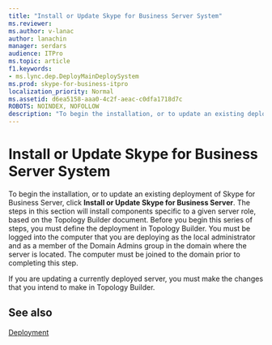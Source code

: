 ```yaml
---
title: "Install or Update Skype for Business Server System"
ms.reviewer: 
ms.author: v-lanac
author: lanachin
manager: serdars
audience: ITPro
ms.topic: article
f1.keywords:
- ms.lync.dep.DeployMainDeploySystem
ms.prod: skype-for-business-itpro
localization_priority: Normal
ms.assetid: d6ea5158-aaa0-4c2f-aeac-c0dfa1718d7c
ROBOTS: NOINDEX, NOFOLLOW
description: "To begin the installation, or to update an existing deployment of Skype for Business Server, click Install or Update Skype for Business Server. The steps in this section will install components specific to a given server role, based on the Topology Builder document. Before you begin this series of steps, you must define the deployment in Topology Builder. You must be logged into the computer that you are deploying as the local administrator and as a member of the Domain Admins group in the domain where the server is located. The computer must be joined to the domain prior to completing this step."
---
```


# Install or Update Skype for Business Server System

To begin the installation, or to update an existing deployment of Skype for Business Server, click **Install or Update Skype for Business Server**. The steps in this section will install components specific to a given server role, based on the Topology Builder document. Before you begin this series of steps, you must define the deployment in Topology Builder. You must be logged into the computer that you are deploying as the local administrator and as a member of the Domain Admins group in the domain where the server is located. The computer must be joined to the domain prior to completing this step.

If you are updating a currently deployed server, you must make the changes that you intend to make in Topology Builder.

## See also

[Deployment](https://technet.microsoft.com/library/83bd43ee-c1fe-4b38-bfa7-3eb382817bf9.aspx)

